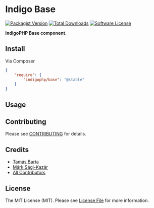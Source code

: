 # Indigo Base

[![Packagist Version](https://img.shields.io/packagist/v/indigophp/base.svg?style=flat-square)](https://packagist.org/packages/indigophp/base)
[![Total Downloads](https://img.shields.io/packagist/dt/indigophp/base.svg?style=flat-square)](https://packagist.org/packages/indigophp/base)
[![Software License](https://img.shields.io/badge/license-MIT-brightgreen.svg?style=flat-square)](LICENSE.md)

**IndigoPHP Base component.**


## Install

Via Composer

``` json
{
    "require": {
        "indigophp/base": "@stable"
    }
}
```


## Usage


## Contributing

Please see [CONTRIBUTING](https://github.com/indigophp/base/blob/develop/CONTRIBUTING.md) for details.


## Credits

- [Tamás Barta](https://github.com/TamasBarta)
- [Márk Sági-Kazár](https://github.com/sagikazarmark)
- [All Contributors](https://github.com/indigophp/base/contributors)


## License

The MIT License (MIT). Please see [License File](https://github.com/indigophp/base/blob/develop/LICENSE) for more information.
